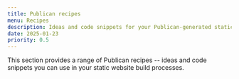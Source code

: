```yaml
---
title: Publican recipes
menu: Recipes
description: Ideas and code snippets for your Publican-generated static site.
date: 2025-01-23
priority: 0.5
---
```


This section provides a range of Publican recipes -- ideas and code snippets you can use in your static website build processes.
